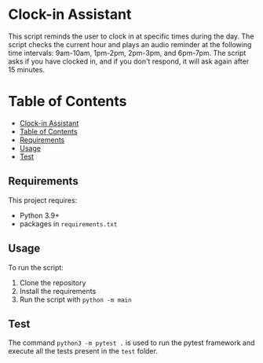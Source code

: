 # Clock-in Assistant

This script reminds the user to clock in at specific times during the day.
The script checks the current hour and plays an audio reminder at the following time intervals: 9am-10am, 1pm-2pm, 2pm-3pm, and 6pm-7pm.
The script asks if you have clocked in, and if you don't respond, it will ask again after 15 minutes.

# Table of Contents

- [Clock-in Assistant](#clock-in-reminder)
- [Table of Contents](#table-of-contents)
- [Requirements](#requirements)
- [Usage](#usage)
- [Test](#test)

<!-- required -->
## Requirements

This project requires:

- Python 3.9+
- packages in `requirements.txt`


## Usage

To run the script:

1. Clone the repository
2. Install the requirements
3. Run the script with `python -m main`

## Test

The command `python3 -m pytest .` is used to run the pytest framework and execute all the tests present in the `test` folder.

